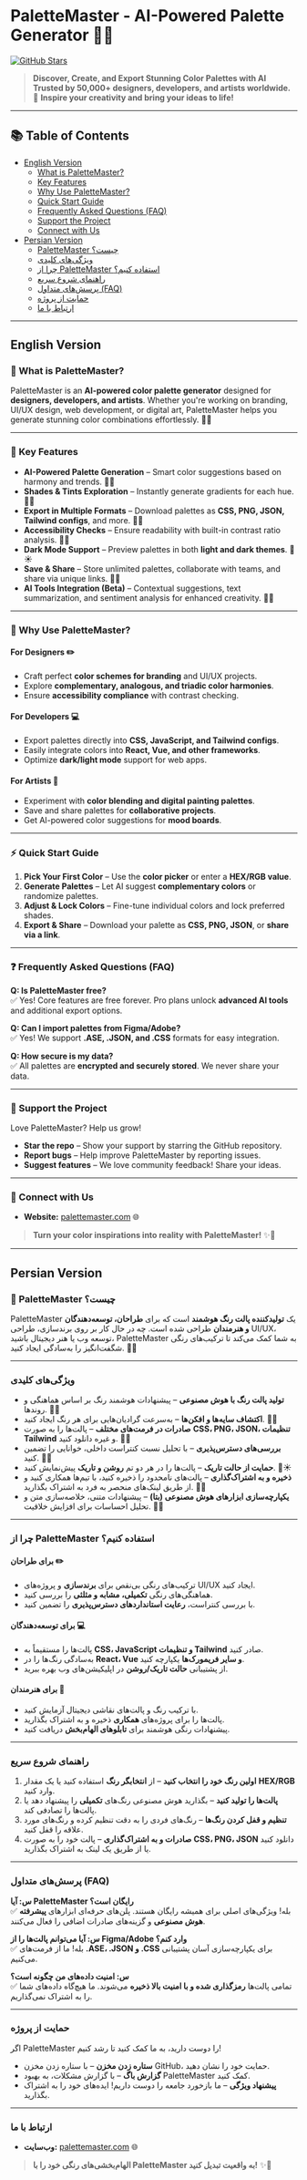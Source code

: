 # PaletteMaster - AI-Powered Palette Generator 🎨✨

[![GitHub Stars](https://img.shields.io/github/stars/ERFAN-REVENANT/palette-master?style=social)](https://github.com/ERFAN-REVENANT/palette-master)

> **Discover, Create, and Export Stunning Color Palettes with AI**  
> **Trusted by 50,000+ designers, developers, and artists worldwide.**  
> 🌟 **Inspire your creativity and bring your ideas to life!**

---

## 📚 Table of Contents

- [English Version](#english-version)
  - [What is PaletteMaster?](#what-is-palettemaster)
  - [Key Features](#key-features)
  - [Why Use PaletteMaster?](#why-use-palettemaster)
  - [Quick Start Guide](#quick-start-guide)
  - [Frequently Asked Questions (FAQ)](#frequently-asked-questions-faq)
  - [Support the Project](#support-the-project)
  - [Connect with Us](#connect-with-us)
- [Persian Version](#persian-version)
  - [PaletteMaster چیست؟](#palettemaster-چیست)
  - [ویژگی‌های کلیدی](#ویژگی‌های-کلیدی)
  - [چرا از PaletteMaster استفاده کنیم؟](#چرا-از-palettemaster-استفاده-کنیم)
  - [راهنمای شروع سریع](#راهنمای-شروع-سریع)
  - [پرسش‌های متداول (FAQ)](#پرسش‌های-متداول-faq)
  - [حمایت از پروژه](#حمایت-از-پروژه)
  - [ارتباط با ما](#ارتباط-با-ما)

---

## English Version

### 🚀 What is PaletteMaster?

PaletteMaster is an **AI-powered color palette generator** designed for **designers, developers, and artists**. Whether you're working on branding, UI/UX design, web development, or digital art, PaletteMaster helps you generate stunning color combinations effortlessly. 🎨💡

---

### 🌟 Key Features

- **AI-Powered Palette Generation** – Smart color suggestions based on harmony and trends. 🤖🎨
- **Shades & Tints Exploration** – Instantly generate gradients for each hue. 🌈✨
- **Export in Multiple Formats** – Download palettes as **CSS, PNG, JSON, Tailwind configs**, and more. 📁💾
- **Accessibility Checks** – Ensure readability with built-in contrast ratio analysis. 👀✅
- **Dark Mode Support** – Preview palettes in both **light and dark themes**. 🌙☀️
- **Save & Share** – Store unlimited palettes, collaborate with teams, and share via unique links. 🔗🤝
- **AI Tools Integration (Beta)** – Contextual suggestions, text summarization, and sentiment analysis for enhanced creativity. 🚀🧠

---

### 🎨 Why Use PaletteMaster?

#### For Designers ✏️

- Craft perfect **color schemes for branding** and UI/UX projects.
- Explore **complementary, analogous, and triadic color harmonies**.
- Ensure **accessibility compliance** with contrast checking.

#### For Developers 💻

- Export palettes directly into **CSS, JavaScript, and Tailwind configs**.
- Easily integrate colors into **React, Vue, and other frameworks**.
- Optimize **dark/light mode** support for web apps.

#### For Artists 🎨

- Experiment with **color blending and digital painting palettes**.
- Save and share palettes for **collaborative projects**.
- Get AI-powered color suggestions for **mood boards**.

---

### ⚡ Quick Start Guide

1. **Pick Your First Color** – Use the **color picker** or enter a **HEX/RGB value**.
2. **Generate Palettes** – Let AI suggest **complementary colors** or randomize palettes.
3. **Adjust & Lock Colors** – Fine-tune individual colors and lock preferred shades.
4. **Export & Share** – Download your palette as **CSS, PNG, JSON**, or **share via a link**.

---

### ❓ Frequently Asked Questions (FAQ)

**Q: Is PaletteMaster free?**  
✅ Yes! Core features are free forever. Pro plans unlock **advanced AI tools** and additional export options.

**Q: Can I import palettes from Figma/Adobe?**  
✅ Yes! We support **.ASE, .JSON, and .CSS** formats for easy integration.

**Q: How secure is my data?**  
✅ All palettes are **encrypted and securely stored**. We never share your data.

---

### 💖 Support the Project

Love PaletteMaster? Help us grow!  
- **Star the repo** – Show your support by starring the GitHub repository.
- **Report bugs** – Help improve PaletteMaster by reporting issues.
- **Suggest features** – We love community feedback! Share your ideas.

---

### 🔗 Connect with Us

- **Website:** [palettemaster.com](https://palettemaster.vercel.app/) 🌐

> **Turn your color inspirations into reality with PaletteMaster!** ✨🎨

---

## Persian Version

### 🎨 PaletteMaster چیست؟

PaletteMaster یک **تولیدکننده پالت رنگ هوشمند** است که برای **طراحان، توسعه‌دهندگان و هنرمندان** طراحی شده است. چه در حال کار بر روی برندسازی، طراحی UI/UX، توسعه وب یا هنر دیجیتال باشید، PaletteMaster به شما کمک می‌کند تا ترکیب‌های رنگی شگفت‌انگیز را به‌سادگی ایجاد کنید. 🌟💡

---

### ویژگی‌های کلیدی

- **تولید پالت رنگ با هوش مصنوعی** – پیشنهادات هوشمند رنگ بر اساس هماهنگی و روندها. 🤖🎨
- **اکتشاف سایه‌ها و افکن‌ها** – به‌سرعت گرادیان‌هایی برای هر رنگ ایجاد کنید. 🌈✨
- **صادرات در فرمت‌های مختلف** – پالت‌ها را به صورت **CSS، PNG، JSON، تنظیمات Tailwind** و غیره دانلود کنید. 📁💾
- **بررسی‌های دسترس‌پذیری** – با تحلیل نسبت کنتراست داخلی، خوانایی را تضمین کنید. 👀✅
- **حمایت از حالت تاریک** – پالت‌ها را در هر دو تم **روشن و تاریک** پیش‌نمایش کنید. 🌙☀️
- **ذخیره و به اشتراک‌گذاری** – پالت‌های نامحدود را ذخیره کنید، با تیم‌ها همکاری کنید و از طریق لینک‌های منحصر به فرد به اشتراک بگذارید. 🔗🤝
- **یکپارچه‌سازی ابزارهای هوش مصنوعی (بتا)** – پیشنهادات متنی، خلاصه‌سازی متن و تحلیل احساسات برای افزایش خلاقیت. 🚀🧠

---

### چرا از PaletteMaster استفاده کنیم؟

#### برای طراحان ✏️

- ترکیب‌های رنگی بی‌نقص برای **برندسازی** و پروژه‌های UI/UX ایجاد کنید.
- هماهنگی‌های رنگی **تکمیلی، مشابه و مثلثی** را بررسی کنید.
- با بررسی کنتراست، **رعایت استانداردهای دسترس‌پذیری** را تضمین کنید.

#### برای توسعه‌دهندگان 💻

- پالت‌ها را مستقیماً به **CSS، JavaScript و تنظیمات Tailwind** صادر کنید.
- به‌سادگی رنگ‌ها را در **React، Vue و سایر فریمورک‌ها** یکپارچه کنید.
- از پشتیبانی **حالت تاریک/روشن** در اپلیکیشن‌های وب بهره ببرید.

#### برای هنرمندان 🎨

- با ترکیب رنگ و پالت‌های نقاشی دیجیتال آزمایش کنید.
- پالت‌ها را برای پروژه‌های **همکاری** ذخیره و به اشتراک بگذارید.
- پیشنهادات رنگی هوشمند برای **تابلوهای الهام‌بخش** دریافت کنید.

---

### راهنمای شروع سریع

1. **اولین رنگ خود را انتخاب کنید** – از **انتخابگر رنگ** استفاده کنید یا یک مقدار **HEX/RGB** وارد کنید.
2. **پالت‌ها را تولید کنید** – بگذارید هوش مصنوعی رنگ‌های **تکمیلی** را پیشنهاد دهد یا پالت‌ها را تصادفی کند.
3. **تنظیم و قفل کردن رنگ‌ها** – رنگ‌های فردی را به دقت تنظیم کرده و رنگ‌های مورد علاقه را قفل کنید.
4. **صادرات و به اشتراک‌گذاری** – پالت خود را به صورت **CSS، PNG، JSON** دانلود کنید یا از طریق یک لینک به اشتراک بگذارید.

---

### پرسش‌های متداول (FAQ)

**س: آیا PaletteMaster رایگان است؟**  
✅ بله! ویژگی‌های اصلی برای همیشه رایگان هستند. پلن‌های حرفه‌ای ابزارهای **پیشرفته هوش مصنوعی** و گزینه‌های صادرات اضافی را فعال می‌کنند.

**س: آیا می‌توانم پالت‌ها را از Figma/Adobe وارد کنم؟**  
✅ بله! ما از فرمت‌های **.ASE، .JSON و .CSS** برای یکپارچه‌سازی آسان پشتیبانی می‌کنیم.

**س: امنیت داده‌های من چگونه است؟**  
✅ تمامی پالت‌ها **رمزگذاری شده و با امنیت بالا ذخیره** می‌شوند. ما هیچ‌گاه داده‌های شما را به اشتراک نمی‌گذاریم.

---

### حمایت از پروژه

اگر PaletteMaster را دوست دارید، به ما کمک کنید تا رشد کنیم!  
- **ستاره زدن مخزن** – با ستاره زدن مخزن GitHub، حمایت خود را نشان دهید.  
- **گزارش باگ** – با گزارش مشکلات، به بهبود PaletteMaster کمک کنید.  
- **پیشنهاد ویژگی** – ما بازخورد جامعه را دوست داریم! ایده‌های خود را به اشتراک بگذارید.

---

### ارتباط با ما

- **وب‌سایت:** [palettemaster.com](https://palettemaster.vercel.app/) 🌐

> **الهام‌بخشی‌های رنگی خود را با PaletteMaster به واقعیت تبدیل کنید!** ✨🎨
